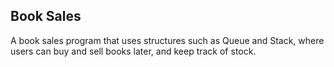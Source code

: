 ## Book Sales 
A book sales program that uses structures such as Queue and Stack, where users can buy and sell books later, and keep track of stock.
